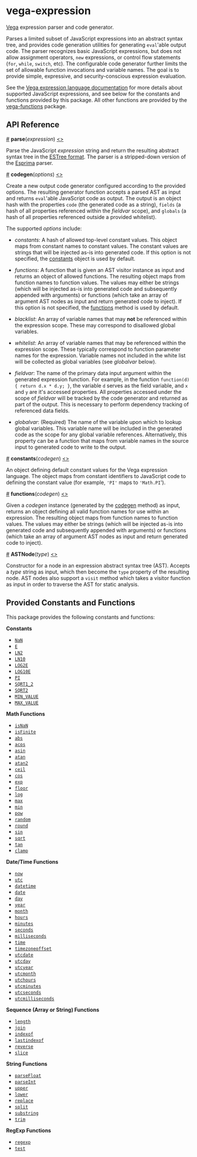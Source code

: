 # vega-expression

[Vega](https://github.com/vega/vega) expression parser and code generator.

Parses a limited subset of JavaScript expressions into an abstract syntax tree, and provides code generation utilities for generating `eval`'able output code. The parser recognizes basic JavaScript expressions, but does not allow assignment operators, `new` expressions, or control flow statements (`for`, `while`, `switch`, etc). The configurable code generator further limits the set of allowable function invocations and variable names. The goal is to provide simple, expressive, and security-conscious expression evaluation.

See the [Vega expression language documentation](https://vega.github.io/vega/docs/expressions/) for more details about supported JavaScript expressions, and see below for the constants and functions provided by this package. All other functions are provided by the [vega-functions](https://github.com/vega/vega/blob/master/packages/vega-functions/) package.

## API Reference

<a name="parse" href="#parse">#</a>
<b>parse</b>(<i>expression</i>)
[<>](https://github.com/vega/vega/blob/master/packages/vega-expression/src/parser.js "Source")

Parse the JavaScript *expression* string and return the resulting abstract syntax tree in the [ESTree format](https://github.com/estree/estree). The parser is a stripped-down version of the [Esprima](http://esprima.org/) parser.

<a name="codegen" href="#codegen">#</a>
<b>codegen</b>(<i>options</i>)
[<>](https://github.com/vega/vega/blob/master/packages/vega-expression/src/codegen.js "Source")

Create a new output code generator configured according to the provided options. The resulting generator function accepts a parsed AST as input and returns `eval`'able JavaScript code as output. The output is an object hash with the properties `code` (the generated code as a string), `fields` (a hash of all properties referenced within the _fieldvar_ scope), and `globals` (a hash of all properties referenced outside a provided whitelist).

The supported _options_ include:

- *constants*: A hash of allowed top-level constant values. This object maps from constant names to constant values. The constant values are strings that will be injected as-is into generated code. If this option is not specified, the [constants](#constants) object is used by default.

- *functions*: A function that is given an AST visitor instance as input and returns an object of allowed functions. The resulting object maps from
function names to function values. The values may either be strings (which will be injected as-is into generated code and subsequently appended with arguments) or functions (which take an array of argument AST nodes as input and return generated code to inject). If this option is not specified, the [functions](#functions) method is used by default.

- *blacklist*: An array of variable names that may **not** be referenced within the expression scope. These may correspond to disallowed global variables.

- *whitelist*: An array of variable names that may be referenced within the expression scope. These typically correspond to function parameter names for the expression. Variable names not included in the white list will be collected as global variables (see *globalvar* below).

- *fieldvar*: The name of the primary data input argument within the generated expression function. For example, in the function `function(d) { return d.x * d.y; }`, the variable `d` serves as the field variable, and `x` and `y` are it's accessed properties. All properties accessed under the scope of _fieldvar_ will be tracked by the code generator and returned as part of the output. This is necessary to perform dependency tracking of referenced data fields.

- *globalvar*: (Required) The name of the variable upon which to lookup global variables. This variable name will be included in the generated code as the scope for any global variable references. Alternatively, this property can be a function that maps from variable names in the source input to generated code to write to the output.

<a name="constants" href="#constants">#</a>
<b>constants</b>(<i>codegen</i>)
[<>](https://github.com/vega/vega/blob/master/packages/vega-expression/src/constants.js "Source")

An object defining default constant values for the Vega expression language. The object maps from constant identifiers to JavaScript code to defining the constant value (for example, `'PI'` maps to `'Math.PI`').

<a name="functions" href="#functions">#</a>
<b>functions</b>(<i>codegen</i>)
[<>](https://github.com/vega/vega/blob/master/packages/vega-expression/src/functions.js "Source")

Given a *codegen* instance (generated by the [codegen](#codegen) method) as input, returns an object defining all valid function names for use within an expression. The resulting object maps from function names to function values. The values may either be strings (which will be injected as-is into generated code and subsequently appended with arguments) or functions (which take an array of argument AST nodes as input and return generated code to inject).

<a name="ASTNode" href="#ASTNode">#</a>
<b>ASTNode</b>(<i>type</i>)
[<>](https://github.com/vega/vega/blob/master/packages/vega-expression/src/ast.js "Source")

Constructor for a node in an expression abstract syntax tree (AST). Accepts a *type* string as input, which then become the `type` property of the resulting node. AST nodes also support a `visit` method which takes a visitor function as input in order to traverse the AST for static analysis.

## Provided Constants and Functions

This package provides the following constants and functions:

**Constants**

- [`NaN`](https://vega.github.io/vega/docs/expressions/#NaN)
- [`E`](https://vega.github.io/vega/docs/expressions/#E)
- [`LN2`](https://vega.github.io/vega/docs/expressions/#LN2)
- [`LN10`](https://vega.github.io/vega/docs/expressions/#LN10)
- [`LOG2E`](https://vega.github.io/vega/docs/expressions/#LOG2E)
- [`LOG10E`](https://vega.github.io/vega/docs/expressions/#LOG10E)
- [`PI`](https://vega.github.io/vega/docs/expressions/#PI)
- [`SQRT1_2`](https://vega.github.io/vega/docs/expressions/#SQRT1_2)
- [`SQRT2`](https://vega.github.io/vega/docs/expressions/#SQRT2)
- [`MIN_VALUE`](https://vega.github.io/vega/docs/expressions/#MIN_VALUE)
- [`MAX_VALUE`](https://vega.github.io/vega/docs/expressions/#MAX_VALUE)

**Math Functions**

- [`isNaN`](https://vega.github.io/vega/docs/expressions/#isNaN)
- [`isFinite`](https://vega.github.io/vega/docs/expressions/#isFinite)
- [`abs`](https://vega.github.io/vega/docs/expressions/#abs)
- [`acos`](https://vega.github.io/vega/docs/expressions/#acos)
- [`asin`](https://vega.github.io/vega/docs/expressions/#asin)
- [`atan`](https://vega.github.io/vega/docs/expressions/#atan)
- [`atan2`](https://vega.github.io/vega/docs/expressions/#atan2)
- [`ceil`](https://vega.github.io/vega/docs/expressions/#ceil)
- [`cos`](https://vega.github.io/vega/docs/expressions/#cos)
- [`exp`](https://vega.github.io/vega/docs/expressions/#exp)
- [`floor`](https://vega.github.io/vega/docs/expressions/#floor)
- [`log`](https://vega.github.io/vega/docs/expressions/#log)
- [`max`](https://vega.github.io/vega/docs/expressions/#max)
- [`min`](https://vega.github.io/vega/docs/expressions/#min)
- [`pow`](https://vega.github.io/vega/docs/expressions/#pow)
- [`random`](https://vega.github.io/vega/docs/expressions/#random)
- [`round`](https://vega.github.io/vega/docs/expressions/#round)
- [`sin`](https://vega.github.io/vega/docs/expressions/#sin)
- [`sqrt`](https://vega.github.io/vega/docs/expressions/#sqrt)
- [`tan`](https://vega.github.io/vega/docs/expressions/#tan)
- [`clamp`](https://vega.github.io/vega/docs/expressions/#clamp)

**Date/Time Functions**

- [`now`](https://vega.github.io/vega/docs/expressions/#now)
- [`utc`](https://vega.github.io/vega/docs/expressions/#utc)
- [`datetime`](https://vega.github.io/vega/docs/expressions/#datetime)
- [`date`](https://vega.github.io/vega/docs/expressions/#date)
- [`day`](https://vega.github.io/vega/docs/expressions/#day)
- [`year`](https://vega.github.io/vega/docs/expressions/#year)
- [`month`](https://vega.github.io/vega/docs/expressions/#month)
- [`hours`](https://vega.github.io/vega/docs/expressions/#hours)
- [`minutes`](https://vega.github.io/vega/docs/expressions/#minutes)
- [`seconds`](https://vega.github.io/vega/docs/expressions/#seconds)
- [`milliseconds`](https://vega.github.io/vega/docs/expressions/#milliseconds)
- [`time`](https://vega.github.io/vega/docs/expressions/#time)
- [`timezoneoffset`](https://vega.github.io/vega/docs/expressions/#timezoneoffset)
- [`utcdate`](https://vega.github.io/vega/docs/expressions/#utcdate)
- [`utcday`](https://vega.github.io/vega/docs/expressions/#utcday)
- [`utcyear`](https://vega.github.io/vega/docs/expressions/#utcyear)
- [`utcmonth`](https://vega.github.io/vega/docs/expressions/#utcmonth)
- [`utchours`](https://vega.github.io/vega/docs/expressions/#utchours)
- [`utcminutes`](https://vega.github.io/vega/docs/expressions/#utcminutes)
- [`utcseconds`](https://vega.github.io/vega/docs/expressions/#utcseconds)
- [`utcmilliseconds`](https://vega.github.io/vega/docs/expressions/#utcmilliseconds)

**Sequence (Array or String) Functions**

- [`length`](https://vega.github.io/vega/docs/expressions/#length)
- [`join`](https://vega.github.io/vega/docs/expressions/#join)
- [`indexof`](https://vega.github.io/vega/docs/expressions/#indexof)
- [`lastindexof`](https://vega.github.io/vega/docs/expressions/#lastindexof)
- [`reverse`](https://vega.github.io/vega/docs/expressions/#reverse)
- [`slice`](https://vega.github.io/vega/docs/expressions/#slice)

**String Functions**

- [`parseFloat`](https://vega.github.io/vega/docs/expressions/#parseFloat)
- [`parseInt`](https://vega.github.io/vega/docs/expressions/#parseInt)
- [`upper`](https://vega.github.io/vega/docs/expressions/#upper)
- [`lower`](https://vega.github.io/vega/docs/expressions/#lower)
- [`replace`](https://vega.github.io/vega/docs/expressions/#replace)
- [`split`](https://vega.github.io/vega/docs/expressions/#split)
- [`substring`](https://vega.github.io/vega/docs/expressions/#substring)
- [`trim`](https://vega.github.io/vega/docs/expressions/#trim)

**RegExp Functions**

- [`regexp`](https://vega.github.io/vega/docs/expressions/#regexp)
- [`test`](https://vega.github.io/vega/docs/expressions/#test)

